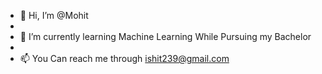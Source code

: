 - 👋 Hi, I’m @Mohit
- 
- 🌱 I’m currently learning Machine Learning While Pursuing my Bachelor
- 
- 📫 You Can reach me through ishit239@gmail.com
